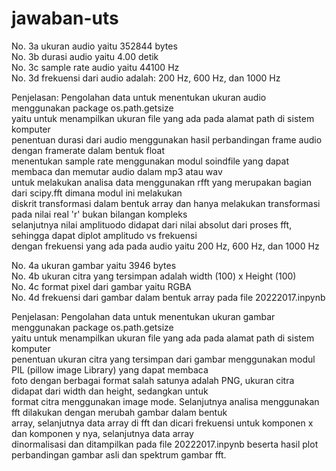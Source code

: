 # jawaban-uts 
No. 3a ukuran audio yaitu 352844 bytes <br />
No. 3b durasi audio yaitu 4.00 detik <br />
No. 3c sample rate audio yaitu 44100 Hz <br />
No. 3d frekuensi dari audio adalah: 200 Hz, 600 Hz, dan 1000 Hz <br />

Penjelasan: Pengolahan data untuk menentukan ukuran audio menggunakan package os.path.getsize <br />
yaitu untuk menampilkan ukuran file yang ada pada alamat path di sistem komputer <br />
penentuan durasi dari audio menggunakan hasil perbandingan frame audio dengan framerate dalam bentuk float <br />
menentukan sample rate menggunakan modul soindfile yang dapat membaca dan memutar audio dalam mp3 atau wav <br />
untuk melakukan analisa data menggunakan rfft yang merupakan bagian dari scipy.fft dimana modul ini melakukan <br />
diskrit transformasi dalam bentuk array dan hanya melakukan transformasi pada nilai real 'r' bukan bilangan kompleks <br />
selanjutnya nilai amplituodo didapat dari nilai absolut dari proses fft, sehingga dapat diplot amplitudo vs frekuensi <br />
dengan frekuensi yang ada pada audio yaitu 200 Hz, 600 Hz, dan 1000 Hz <br />



No. 4a ukuran gambar yaitu 3946 bytes <br />
No. 4b ukuran citra yang tersimpan adalah width (100) x Height (100) <br />
No. 4c format pixel dari gambar yaitu RGBA <br />
No. 4d frekuensi dari gambar dalam bentuk array pada file 20222017.inpynb <br />

Penjelasan: Pengolahan data untuk menentukan ukuran gambar menggunakan package os.path.getsize <br />
yaitu untuk menampilkan ukuran file yang ada pada alamat path di sistem komputer <br />
penentuan ukuran citra yang tersimpan dari gambar menggunakan modul PIL (pillow image Library) yang dapat membaca <br />
foto dengan berbagai format salah satunya adalah PNG, ukuran citra didapat dari width dan height, sedangkan untuk <br />
format citra menggunakan image mode. Selanjutnya analisa menggunakan fft dilakukan dengan merubah gambar dalam bentuk <br />
array, selanjutnya data array di fft dan dicari frekuensi untuk komponen x dan komponen y nya, selanjutnya data array <br />
dinormalisasi dan ditampilkan pada file 20222017.inpynb beserta hasil plot perbandingan gambar asli dan spektrum gambar fft. <br />


